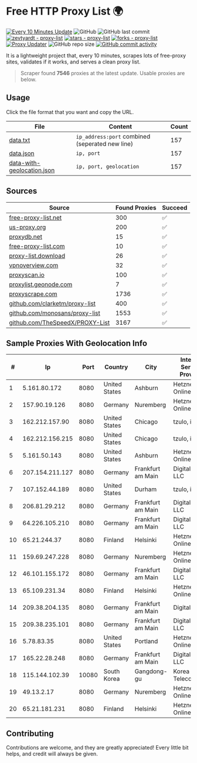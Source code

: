 
# Free HTTP Proxy List 🌍

[![Every 10 Minutes Update](https://github.com/mertguvencli/http-proxy-list/actions/workflows/main.yml/badge.svg?branch=main)](https://github.com/mertguvencli/http-proxy-list/actions/workflows/main.yml)
![GitHub](https://img.shields.io/github/license/mertguvencli/http-proxy-list)
![GitHub last commit](https://img.shields.io/github/last-commit/mertguvencli/http-proxy-list)
[![zevtyardt - proxy-list](https://img.shields.io/static/v1?label=zevtyardt&message=proxy-list&color=blue&logo=github)](https://github.com/zevtyardt/proxy-list "Go to GitHub repo")
[![stars - proxy-list](https://img.shields.io/github/stars/zevtyardt/proxy-list?style=social)](https://github.com/zevtyardt/proxy-list)
[![forks - proxy-list](https://img.shields.io/github/forks/zevtyardt/proxy-list?style=social)](https://github.com/zevtyardt/proxy-list)
[![Proxy Updater](https://github.com/zevtyardt/proxy-list/workflows/Proxy%20Updater/badge.svg)](https://github.com/zevtyardt/proxy-list/actions?query=workflow:"Proxy+Updater")
![GitHub repo size](https://img.shields.io/github/repo-size/zevtyardt/proxy-list)
[![GitHub commit activity](https://img.shields.io/github/commit-activity/m/zevtyardt/proxy-list?logo=commits)](https://github.com/zevtyardt/proxy-list/commits/main)

It is a lightweight project that, every 10 minutes, scrapes lots of free-proxy sites, validates if it works, and serves a clean proxy list.

> Scraper found **7546** proxies at the latest update. Usable proxies are below.

## Usage

Click the file format that you want and copy the URL.

|File|Content|Count|
|----|-------|-----|
|[data.txt](https://raw.githubusercontent.com/mertguvencli/http-proxy-list/main/proxy-list/data.txt)|`ip_address:port` combined (seperated new line)|157|
|[data.json](https://raw.githubusercontent.com/mertguvencli/http-proxy-list/main/proxy-list/data.json)|`ip, port`|157|
|[data-with-geolocation.json](https://raw.githubusercontent.com/mertguvencli/http-proxy-list/main/proxy-list/data-with-geolocation.json)|`ip, port, geolocation`|157|

## Sources

|Source|Found Proxies|Succeed|
|------|-------------|-------|
|[free-proxy-list.net](https://free-proxy-list.net)|300|✅|
|[us-proxy.org](https://www.us-proxy.org)|200|✅|
|[proxydb.net](http://proxydb.net)|15|✅|
|[free-proxy-list.com](https://free-proxy-list.com/?page=&port=&type%5B%5D=http&type%5B%5D=https&up_time=0&search=Search)|10|✅|
|[proxy-list.download](https://www.proxy-list.download/HTTP)|26|✅|
|[vpnoverview.com](https://vpnoverview.com/privacy/anonymous-browsing/free-proxy-servers)|32|✅|
|[proxyscan.io](https://www.proxyscan.io)|100|✅|
|[proxylist.geonode.com](https://proxylist.geonode.com/api/proxy-list?limit=300&page=1&sort_by=lastChecked&sort_type=desc&protocols=http,https)|7|✅|
|[proxyscrape.com](https://api.proxyscrape.com/v2/?request=displayproxies&protocol=http&timeout=10000&country=all&ssl=all&anonymity=all)|1736|✅|
|[github.com/clarketm/proxy-list](https://raw.githubusercontent.com/clarketm/proxy-list/master/proxy-list-raw.txt)|400|✅|
|[github.com/monosans/proxy-list](https://raw.githubusercontent.com/monosans/proxy-list/main/proxies/http.txt)|1553|✅|
|[github.com/TheSpeedX/PROXY-List](https://raw.githubusercontent.com/TheSpeedX/PROXY-List/master/http.txt)|3167|✅|


## Sample Proxies With Geolocation Info

|#|Ip|Port|Country|City|Internet Service Provider|
|-|--|----|-------|----|-------------------------|
|1|5.161.80.172|8080|United States|Ashburn|Hetzner Online GmbH|
|2|157.90.19.126|8080|Germany|Nuremberg|Hetzner Online GmbH|
|3|162.212.157.90|8080|United States|Chicago|tzulo, inc.|
|4|162.212.156.215|8080|United States|Chicago|tzulo, inc.|
|5|5.161.50.143|8080|United States|Ashburn|Hetzner Online GmbH|
|6|207.154.211.127|8080|Germany|Frankfurt am Main|DigitalOcean, LLC|
|7|107.152.44.189|8080|United States|Durham|tzulo, inc.|
|8|206.81.29.212|8080|Germany|Frankfurt am Main|DigitalOcean, LLC|
|9|64.226.105.210|8080|Germany|Frankfurt am Main|DigitalOcean, LLC|
|10|65.21.244.37|8080|Finland|Helsinki|Hetzner Online GmbH|
|11|159.69.247.228|8080|Germany|Nuremberg|Hetzner Online GmbH|
|12|46.101.155.172|8080|Germany|Frankfurt am Main|DigitalOcean, LLC|
|13|65.109.231.34|8080|Finland|Helsinki|Hetzner Online GmbH|
|14|209.38.204.135|8080|Germany|Frankfurt am Main|DigitalOcean|
|15|209.38.235.101|8080|Germany|Frankfurt am Main|DigitalOcean, LLC|
|16|5.78.83.35|8080|United States|Portland|Hetzner Online GmbH|
|17|165.22.28.248|8080|Germany|Frankfurt am Main|DigitalOcean, LLC|
|18|115.144.102.39|10080|South Korea|Gangdong-gu|Korea Telecom|
|19|49.13.2.17|8080|Germany|Nuremberg|Hetzner Online GmbH|
|20|65.21.181.231|8080|Finland|Helsinki|Hetzner Online GmbH|



## Contributing

Contributions are welcome, and they are greatly appreciated! Every
little bit helps, and credit will always be given.

